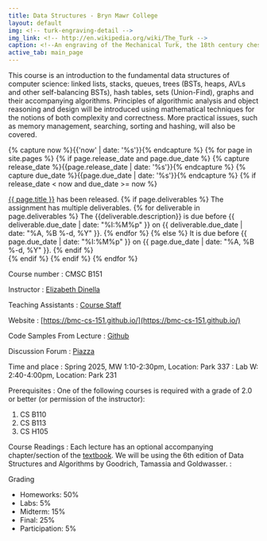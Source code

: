 ```yaml
---
title: Data Structures - Bryn Mawr College
layout: default
img: <!-- turk-engraving-detail -->
img_link: <!-- http://en.wikipedia.org/wiki/The_Turk -->
caption: <!--An engraving of the Mechanical Turk, the 18th century chess-playing automaton -->
active_tab: main_page 
---
```



This course is an introduction to the fundamental data structures of computer science: linked lists,
stacks, queues, trees (BSTs, heaps, AVLs and other self-balancing BSTs), hash tables,
sets (Union-Find), graphs and their accompanying algorithms. Principles of algorithmic
analysis and object reasoning and design will be introduced using mathematical techniques
for the notions of both complexity and correctness. More practical issues, such as memory
management, searching, sorting and hashing, will also be covered.

<!-- Display an alert about upcoming homework assignments -->
{% capture now %}{{'now' | date: '%s'}}{% endcapture %}
{% for page in site.pages %}
{% if page.release_date and page.due_date %}
{% capture release_date %}{{page.release_date | date: '%s'}}{% endcapture %}
{% capture due_date %}{{page.due_date | date: '%s'}}{% endcapture %}
{% if release_date < now and due_date >= now %}
<div class="alert alert-info">
<a href="{{site.url}}{{site.baseurl}}{{page.url}}">{{ page.title }}</a> has been released.  
{% if page.deliverables %}
The assignment has multiple deliverables.
{% for deliverable in page.deliverables %}
The {{deliverable.description}} is due before {{ deliverable.due_date | date: "%I:%M%p" }} on {{ deliverable.due_date | date: "%A, %B %-d, %Y" }}.  
{% endfor %}
{% else %}
It is due before {{ page.due_date | date: "%I:%M%p" }} on {{ page.due_date | date: "%A, %B %-d, %Y" }}.
{% endif %}
</div>
{% endif %}
{% endif %}
{% endfor %}
<!-- End alert for upcoming homework assignments -->


<!--
<div class="alert alert-info" markdown="1">
Check out the [excellent final projects](http://crowdsourcing-class.org/final-projects-2016.html) from last year's class.
</div>
-->


Course number
: CMSC B151 

Instructor
: [Elizabeth Dinella](https://www.seas.upenn.edu/~edinella/)

Teaching Assistants
: [Course Staff](staff.html) 

Website 
: [https://bmc-cs-151.github.io/](https://bmc-cs-151.github.io/)

Code Samples From Lecture
: [Github](https://github.com/BMC-CS-151/class-examples-s25)

Discussion Forum
: [Piazza](https://piazza.com/class/m0jmvenkle36yh)

Time and place
: Spring 2025, MW 1:10-2:30pm, Location: Park 337
: Lab W: 2:40-4:00pm, Location: Park 231

Prerequisites
: One of the following courses is required with a grade of 2.0 or better (or permission of
the instructor):
1. CS B110
2. CS B113
3. CS H105

Course Readings
: Each lecture has an optional accompanying chapter/section of the [textbook](https://www.wiley.com/en-us/Data+Structures+and+Algorithms+in+Java%2C+6th+Edition-p-9781118771334). We will be using the 6th edition of Data Structures and Algorithms by Goodrich, Tamassia and Goldwasser. 
: 

Grading
* Homeworks: 50%
* Labs: 5%
* Midterm: 15%
* Final: 25% 
* Participation: 5%


<!---
Late day policy
: As a general rule, no late homework will be accepted.
<br>
See the <a href="{{ site.url }}{{ site.baseurl }}/policies.html">Policies</a> for more details.
-->

<!--#### Acknowledgments-->
